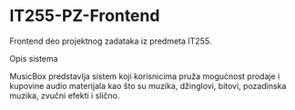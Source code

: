 # IT255-PZ-Frontend
Frontend deo projektnog zadataka iz predmeta IT255.

Opis sistema

MusicBox predstavlja sistem koji korisnicima pruža mogućnost prodaje i kupovine audio materijala kao što su muzika,
džinglovi, bitovi, pozadinska muzika, zvučni efekti i slično.
